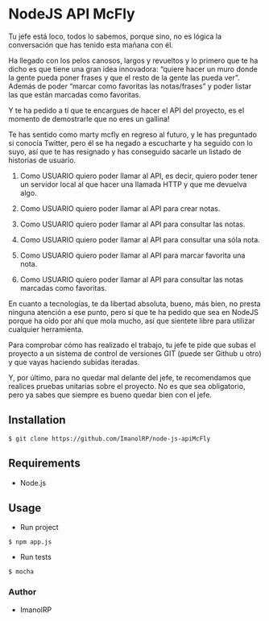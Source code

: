 # NodeJS API McFly 

Tu jefe está loco, todos lo sabemos, porque sino, no es lógica la conversación que has tenido esta mañana con él.

Ha llegado con los pelos canosos, largos y revueltos y lo primero que te ha dicho es que tiene una gran idea innovadora: “quiere hacer un muro donde la gente pueda poner frases y que el resto de la gente las pueda ver”. Además de poder “marcar como favoritas las notas/frases” y poder listar las que están marcadas como favoritas.

Y te ha pedido a tí que te encargues de hacer el API del proyecto, es el momento de demostrarle que no eres un gallina!

Te has sentido como marty mcfly en regreso al futuro, y le has preguntado si conocía Twitter, pero él se ha negado a escucharte y ha seguido con lo suyo, así que te has resignado y has conseguido sacarle un listado de historias de usuario.

1. Como USUARIO quiero poder llamar al API, es decir, quiero poder tener un servidor local al que hacer una llamada HTTP y que me devuelva algo.

2. Como USUARIO quiero poder llamar al API para crear notas.

3. Como USUARIO quiero poder llamar al API para consultar las notas.

4. Como USUARIO quiero poder llamar al API para consultar una sóla nota.

5. Como USUARIO quiero poder llamar al API para marcar favorita una nota.

6. Como USUARIO quiero poder llamar al API para consultar las notas marcadas como favoritas.

En cuanto a tecnologías, te da libertad absoluta, bueno, más bien, no presta ninguna atención a ese punto, pero sí que te ha pedido que sea en NodeJS porque ha oído por ahí que mola mucho, así que sientete libre para utilizar cualquier herramienta.

Para comprobar cómo has realizado el trabajo, tu jefe te pide que subas el proyecto a un sistema de control de versiones GIT (puede ser Github u otro) y que vayas haciendo subidas iteradas.

Y, por último, para no quedar mal delante del jefe, te recomendamos que realices pruebas unitarias sobre el proyecto. No es que sea obligatorio, pero ya sabes que siempre es bueno quedar bien con el jefe.

## Installation
`$ git clone https://github.com/ImanolRP/node-js-apiMcFly`

## Requirements
* Node.js

## Usage
* Run project

`$ npm app.js`

* Run tests

`$ mocha`


### Author
* ImanolRP
